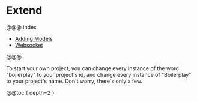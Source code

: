 # Extend

@@@ index

* [Adding Models](addingModels.md)
* [Websocket](websocket.md)

@@@

To start your own project, you can change every instance of the word "boilerplay" to your project's id, and 
change every instance of "Boilerplay" to your project's name. Don't worry, there's only a few. 

@@toc { depth=2 }
